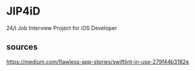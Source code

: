 # JIP4iD
24/I Job Interview Project for iOS Developer

## sources

https://medium.com/flawless-app-stories/swiftlint-in-use-279f44b3182e
